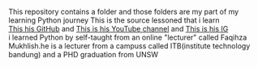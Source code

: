 This repository contains a folder and those folders are my part of my learning Python journey
This is the source lessoned that i learn <br>
<a href="https://github.com/kelasterbuka">This his GitHub</a> and <a href="https://www.youtube.com/@KelasTerbuka">This is his YouTube channel</a> and <a href="https://www.instagram.com/kelasterbuka/">This is his IG</a><br>
i learned Python by self-taught from an online "lecturer" called Faqihza Mukhlish.he is a lecturer from a campuss called ITB(institute technology bandung) and a PHD graduation from UNSW
